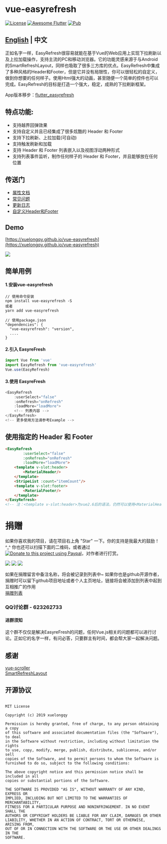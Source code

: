 # vue-easyrefresh

[![License](https://img.shields.io/badge/license-MIT-green.svg)](/LICENSE)
[![Awesome Flutter](https://img.shields.io/badge/Awesome-Vue-orange.svg)](https://vuejs.org)
[![Pub](https://img.shields.io/badge/npm-v1.0.5-orange.svg)](https://www.npmjs.com/package/vue-easyrefresh)

## [English](https://github.com/xuelongqy/vue-easyrefresh/blob/master/README_EN.md) | 中文

正如名字一样，EasyRefresh很容易就能在基于Vue的Web应用上实现下拉刷新以及上拉加载操作，支持主流的PC和移动浏览器。它的功能灵感来源于与Android的SmartRefreshLayout，同样也吸取了很多三方库的优点。EasyRefresh中集成了多种风格的Header和Footer，但是它并没有局限性，你可以很轻松的自定义，做到你想要的任何样子。使用Html强大的动画，甚至随便一个简单的控件也可以完成。EasyRefresh的目标是打造一个强大，稳定，成熟的下拉刷新框架。

App版本移步：[flutter_easyrefresh](https://github.com/xuelongqy/flutter_easyrefresh)

## 特点功能:

 - 支持越界回弹效果
 - 支持自定义并且已经集成了很多炫酷的 Header 和 Footer
 - 支持下拉刷新、上拉加载(可自动)
 - 支持触发刷新和加载
 - 支持 Header 和 Footer 列表嵌入以及视图浮动两种形式
 - 支持列表事件监听，制作任何样子的 Header 和 Footer，并且能够放在任何位置
 
## 传送门

 - [属性文档](https://github.com/xuelongqy/vue-easyrefresh/blob/master/art/md/cn/PROPERTY.md)
 - [常见问题](https://github.com/xuelongqy/vue-easyrefresh/blob/master/art/md/cn/FAQ.md)
 - [更新日志](https://github.com/xuelongqy/vue-easyrefresh/blob/master/art/md/cn/CHANGELOG.md)
 - [自定义Header和Footer](https://github.com/xuelongqy/vue-easyrefresh/blob/master/art/md/cn/CUSTOM_HEADER_FOOTER.md)

## Demo
[https://xuelongqy.github.io/vue-easyrefresh](https://xuelongqy.github.io/vue-easyrefresh)

![](https://raw.githubusercontent.com/xuelongqy/vue-easyrefresh/master/art/image/demo_QRCode.png)
 
## 简单用例
#### 1.安装vue-easyrefresh
```
// 使用命令安装
npm install vue-easyrefresh -S
或者
yarn add vue-easyrefresh

// 使用package.json
"dependencies": {
  "vue-easyrefresh": "version",
  ....
}
```
#### 2.引入 EasyreFresh
```javascript
import Vue from 'vue'
import EasyRefresh from 'vue-easyrefresh'
Vue.use(EasyRefresh)
```
#### 3.使用 EasyreFresh
```javascript
<EasyRefresh
    :userSelect="false"
    :onRefresh="onRefresh"
    :loadMore="loadMore">
    <!-- 列表内容 -->
</EasyRefresh>
<!-- 更多使用方法请参考Example -->
```

## 使用指定的 Header 和 Footer
```html
<EasyRefresh
        :userSelect="false"
        :onRefresh="onRefresh"
        :loadMore="loadMore">
    <template v-slot:header>
        <MaterialHeader/>
    </template>
    <StripeList :count="itemCount"/>
    <template v-slot:footer>
        <MaterialFooter/>
    </template>
</EasyRefresh>
<!-- 注：<template v-slot:header>为vue2.6后的语法，仍然可以使用<MaterialHeader slot="header"/> -->
```

# 捐赠
如果你喜欢我的项目，请在项目右上角 "Star" 一下。你的支持是我最大的鼓励！ ^_^
你也还可以扫描下面的二维码，或者通过[![Donate to this project using Paypal](https://img.shields.io/badge/paypal-donate-yellow.svg)](https://www.paypal.com/cgi-bin/webscr?cmd=_s-xclick&hosted_button_id=334PPRBZTY3J8&source=url)，对作者进行打赏。  

![](https://raw.githubusercontent.com/xuelongqy/donation/master/pay_alipay.jpg?raw=true) ![](https://raw.githubusercontent.com/xuelongqy/donation/master/pay_wxpay.jpg?raw=true) ![](https://raw.githubusercontent.com/xuelongqy/donation/master/pay_tencent.jpg?raw=true)

如果在捐赠留言中备注名称，将会被记录到列表中~ 如果你也是github开源作者，捐赠时可以留下github项目地址或者个人主页地址，链接将会被添加到列表中起到互相推广的作用  
[捐赠列表](https://github.com/xuelongqy/donation/blob/master/DONATIONLIST.md)

### QQ讨论群 - 623262733
#### 进群须知
这个群不仅仅是解决EasyreFresh的问题，任何Vue.js相关的问题都可以进行讨论。正如它的名字一样，有问必答，只要群主有时间，都会帮大家一起解决问题。

## 感谢
[vue-scroller](https://github.com/wangdahoo/vue-scroller)   
[SmartRefreshLayout](https://github.com/scwang90/SmartRefreshLayout)  

## 开源协议
 
```
 
MIT License

Copyright (c) 2019 xuelongqy

Permission is hereby granted, free of charge, to any person obtaining a copy
of this software and associated documentation files (the "Software"), to deal
in the Software without restriction, including without limitation the rights
to use, copy, modify, merge, publish, distribute, sublicense, and/or sell
copies of the Software, and to permit persons to whom the Software is
furnished to do so, subject to the following conditions:

The above copyright notice and this permission notice shall be included in all
copies or substantial portions of the Software.

THE SOFTWARE IS PROVIDED "AS IS", WITHOUT WARRANTY OF ANY KIND, EXPRESS OR
IMPLIED, INCLUDING BUT NOT LIMITED TO THE WARRANTIES OF MERCHANTABILITY,
FITNESS FOR A PARTICULAR PURPOSE AND NONINFRINGEMENT. IN NO EVENT SHALL THE
AUTHORS OR COPYRIGHT HOLDERS BE LIABLE FOR ANY CLAIM, DAMAGES OR OTHER
LIABILITY, WHETHER IN AN ACTION OF CONTRACT, TORT OR OTHERWISE, ARISING FROM,
OUT OF OR IN CONNECTION WITH THE SOFTWARE OR THE USE OR OTHER DEALINGS IN THE
SOFTWARE.

 
 ```
